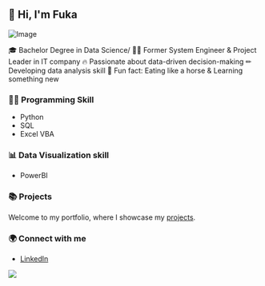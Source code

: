 ## 👋 Hi, I'm Fuka
![Image](https://github.com/user-attachments/assets/d2ff145a-0756-467b-9cf8-62b51f76343a)

🎓 Bachelor Degree in Data Science/
👩‍💻 Former System Engineer & Project Leader in IT company
🔥 Passionate about data-driven decision-making
✏ Developing data analysis skill
🍔 Fun fact: Eating like a horse & Learning something new

### 👩‍💻 Programming Skill
- Python
- SQL
- Excel VBA

### 📊 Data Visualization skill
- PowerBI
  
### 📚 Projects
Welcome to my portfolio, where I showcase my [projects](https://github.com/Fukachandebug/Portfolio-Guide.git).

### 🌍 Connect with me
- [LinkedIn](www.linkedin.com/in/fuka-yamano)

![](http://github-profile-summary-cards.vercel.app/api/cards/stats?username=Fukachandebug&theme=vue)
